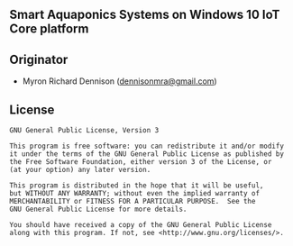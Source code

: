 ## Smart Aquaponics Systems on Windows 10 IoT Core platform

## Originator
- Myron Richard Dennison ([dennisonmra@gmail.com](mailto:dennisonmra@gmail))

## License

	GNU General Public License, Version 3

	This program is free software: you can redistribute it and/or modify
	it under the terms of the GNU General Public License as published by
	the Free Software Foundation, either version 3 of the License, or
	(at your option) any later version.

	This program is distributed in the hope that it will be useful,
	but WITHOUT ANY WARRANTY; without even the implied warranty of
	MERCHANTABILITY or FITNESS FOR A PARTICULAR PURPOSE.  See the
	GNU General Public License for more details.

	You should have received a copy of the GNU General Public License
	along with this program. If not, see <http://www.gnu.org/licenses/>.